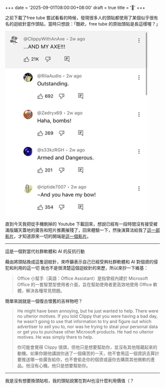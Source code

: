 +++
date = '2025-09-01T08:00:00+08:00'
draft = true
title = '📎'
+++

之前下載了free tube 嘗試看看的時候，發現很多人的頭貼都使用了某個似乎很有名的迴紋針當作頭貼，當時只想說：「酷欸，free tube 的原始頭貼是長這樣喔？」

![different clippy](clippy-diversity.jpg)

直到今天我把從手機刪掉的 Youtube 下載回來，想說已經有一段時間沒有接受被滿版鋪天蓋地的廣告和短片推薦摧殘了，回來體驗一下，然後演算法給我了[這一部影片](https://youtu.be/0xAGUrkDsj4)，才知道原來一切的開端是[這一個影片](https://youtu.be/2_Dtmpe9qaQ)。

---

這是一個對當代社群軟體和 AI 的反抗行動

藉由將頭貼換成這隻迴紋針，來呼籲表示自己已經受夠社群軟體和 AI 對個資的侵犯和利用的這一切
我也不是很清楚這個迴紋針的來歷，所以來抄一下維基：

> Office 小幫手（英語：Office Assistant）是指曾經內建於 Microsoft Office 的一套智慧型使用者介面，旨在幫助使用者更高效地使用 Office 軟體，解決各種常見問題。

簡單來說就是一個復古懷舊的吉祥物吧？


> He might have been annoying, but he just wanted to help. There were no ulterior motives. If you told Clippy that you were having a bad day, he wasn't going to use that information to try and figure out which advertiser to sell you to, nor was he trying to steal your personal data or get you to purchase other Microsoft products. He had no ulterior motives. He was simply there to help. 
>
> 你可能會覺得 Clippy 很煩，但他只是想要幫助你，並沒有其他隱藏起來的動機。如果你跟他講說你過了一個痛苦的一天，他不會用這一個資訊去算計要推送哪一些廣告給你，也不會偷走你的個資或逼你去購買其他微軟的產品。他沒有心機。他只是想要幫助你。

---

我是沒有想要換頭貼啦，我的頭貼說實在對AI也沒什麼利用價值（？
